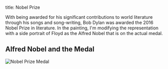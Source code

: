 title: Nobel Prize

With being awarded for his significant contributions to world literature through his songs 
and song-writing, Bob Dylan was awarded the 2016 Nobel Prize in literature. In the painting,
I'm modifying the representation with a side portrait of Floyd as the Alfred Nobel
that is on the actual medal. 

## Alfred Nobel and the Medal

![Nobel Prize Medal](/static/img/220px-Nobel_Prize.png) 
